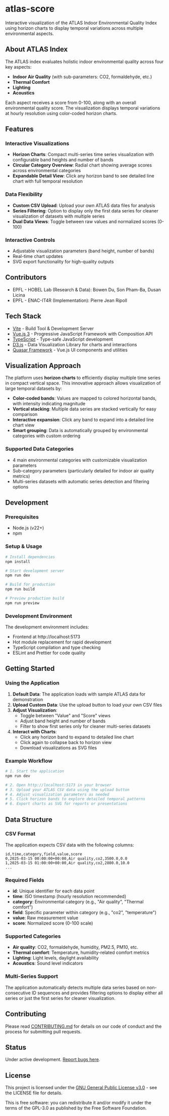 # atlas-score

Interactive visualization of the ATLAS Indoor Environmental Quality Index using horizon charts to display temporal variations across multiple environmental aspects.

## About ATLAS Index

The ATLAS index evaluates holistic indoor environmental quality across four key aspects:

- **Indoor Air Quality** (with sub-parameters: CO2, formaldehyde, etc.)
- **Thermal Comfort**
- **Lighting**
- **Acoustics**

Each aspect receives a score from 0-100, along with an overall environmental quality score. The visualization displays temporal variations at hourly resolution using color-coded horizon charts.

## Features

### Interactive Visualizations

- **Horizon Charts**: Compact multi-series time series visualization with configurable band heights and number of bands
- **Circular Category Overview**: Radial chart showing average scores across environmental categories
- **Expandable Detail View**: Click any horizon band to see detailed line chart with full temporal resolution

### Data Flexibility

- **Custom CSV Upload**: Upload your own ATLAS data files for analysis
- **Series Filtering**: Option to display only the first data series for cleaner visualization of datasets with multiple series
- **Dual Data Views**: Toggle between raw values and normalized scores (0-100)

### Interactive Controls

- Adjustable visualization parameters (band height, number of bands)
- Real-time chart updates
- SVG export functionality for high-quality outputs

## Contributors

- EPFL - HOBEL Lab (Research & Data): Bowen Du, Son Pham-Ba, Dusan Licina
- EPFL - ENAC-IT4R (Implementation): Pierre Jean Ripoll

## Tech Stack

- [Vite](https://vitejs.dev/) - Build Tool & Development Server
- [Vue.js 3](https://vuejs.org/) - Progressive JavaScript Framework with Composition API
- [TypeScript](https://www.typescriptlang.org/) - Type-safe JavaScript development
- [D3.js](https://d3js.org/) - Data Visualization Library for charts and interactions
- [Quasar Framework](https://quasar.dev/) - Vue.js UI components and utilities

## Visualization Approach

The platform uses **horizon charts** to efficiently display multiple time series in compact vertical space. This innovative approach allows visualization of large temporal datasets by:

- **Color-coded bands**: Values are mapped to colored horizontal bands, with intensity indicating magnitude
- **Vertical stacking**: Multiple data series are stacked vertically for easy comparison
- **Interactive expansion**: Click any band to expand into a detailed line chart view
- **Smart grouping**: Data is automatically grouped by environmental categories with custom ordering

### Supported Data Categories

- 4 main environmental categories with customizable visualization parameters
- Sub-category parameters (particularly detailed for indoor air quality metrics)
- Multi-series datasets with automatic series detection and filtering options

## Development

### Prerequisites

- Node.js (v22+)
- npm

### Setup & Usage

```bash
# Install dependencies
npm install

# Start development server
npm run dev

# Build for production
npm run build

# Preview production build
npm run preview
```

### Development Environment

The development environment includes:

- Frontend at http://localhost:5173
- Hot module replacement for rapid development
- TypeScript compilation and type checking
- ESLint and Prettier for code quality

## Getting Started

### Using the Application

1. **Default Data**: The application loads with sample ATLAS data for demonstration
2. **Upload Custom Data**: Use the upload button to load your own CSV files
3. **Adjust Visualization**:
   - Toggle between "Value" and "Score" views
   - Adjust band height and number of bands
   - Filter to show first series only for cleaner multi-series datasets
4. **Interact with Charts**:
   - Click any horizon band to expand to detailed line chart
   - Click again to collapse back to horizon view
   - Download visualizations as SVG files

### Example Workflow

```bash
# 1. Start the application
npm run dev

# 2. Open http://localhost:5173 in your browser
# 3. Upload your ATLAS CSV data using the upload button
# 4. Adjust visualization parameters as needed
# 5. Click horizon bands to explore detailed temporal patterns
# 6. Export charts as SVG for reports or presentations
```

## Data Structure

### CSV Format

The application expects CSV data with the following columns:

```csv
id,time,category,field,value,score
0,2025-03-15 00:00:00+00:00,Air quality,co2,3500.0,0.0
1,2025-03-15 01:00:00+00:00,Air quality,co2,2800.0,10.0
...
```

### Required Fields

- **id**: Unique identifier for each data point
- **time**: ISO timestamp (hourly resolution recommended)
- **category**: Environmental category (e.g., "Air quality", "Thermal comfort")
- **field**: Specific parameter within category (e.g., "co2", "temperature")
- **value**: Raw measurement value
- **score**: Normalized score (0-100 scale)

### Supported Categories

- **Air quality**: CO2, formaldehyde, humidity, PM2.5, PM10, etc.
- **Thermal comfort**: Temperature, humidity-related comfort metrics
- **Lighting**: Light levels, daylight availability
- **Acoustics**: Sound level indicators

### Multi-Series Support

The application automatically detects multiple data series based on non-consecutive ID sequences and provides filtering options to display either all series or just the first series for cleaner visualization.

## Contributing

Please read [CONTRIBUTING.md](CONTRIBUTING.md) for details on our code of conduct and the process for submitting pull requests.

## Status

Under active development. [Report bugs here](https://github.com/EPFL-ENAC/atlas-viz/issues).

## License

This project is licensed under the [GNU General Public License v3.0](LICENSE) - see the LICENSE file for details.

This is free software: you can redistribute it and/or modify it under the terms of the GPL-3.0 as published by the Free Software Foundation.
